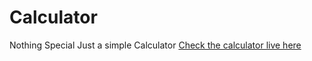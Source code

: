 # Calculator
Nothing Special Just  a simple Calculator 
[Check the calculator live here ](https://juelhossain.github.io/Calculator/)
